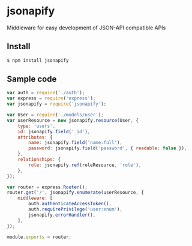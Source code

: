 # jsonapify

Middleware for easy development of JSON-API compatible APIs

## Install

```bash
$ npm install jsonapify
```

## Sample code

```js
var auth = require('./auth');
var express = require('express');
var jsonapify = require('jsonapify');

var User = require('./models/user');
var userResource = new jsonapify.resource(User, {
	type: 'users',
	id: jsonapify.field('_id'),
	attributes: {
		name: jsonapify.field('name.full'),
		password: jsonapify.field('password', { readable: false }),
	},
	relationships: {
		role: jsonapify.ref(roleResource, 'role'),
	},
});

var router = express.Router();
router.get('/', jsonapify.enumerate(userResource, {
	middleware: [
		auth.authenticateAccessToken(),
		auth.requirePrivilege('user:enum'),
		jsonapify.errorHandler(),
	],
});

module.exports = router;
```
